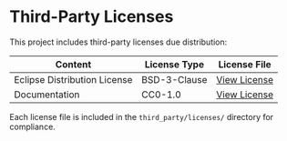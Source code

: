 
# Third-Party Licenses

This project includes third-party licenses due distribution:

| Content      | License Type  | License File |
|--------------|--------------|-------------|
| Eclipse Distribution License     | BSD-3-Clause    | [View License](third_party/licenses/BSD-3-CLAUSE) |
| Documentation   | CC0-1.0           | [View License](third_party/licenses/CC0-1.0) |

Each license file is included in the `third_party/licenses/` directory for compliance.
